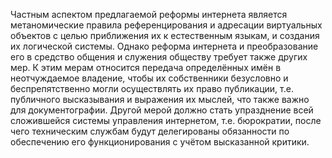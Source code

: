 Частным аспектом предлагаемой реформы интернета является метаномические правила референцирования и адресации виртуальных объектов с целью приближения их к естественным языкам, и создания их логической системы. Однако реформа интернета и преобразование его в средство общения и служения обществу требует также других мер. К этим мерам относится передача определённых имён в неотчуждаемое владение, чтобы их собственники безусловно и беспрепятственно могли осуществлять их право публикации, т.е. публичного высказывания и выражения их мыслей, что также важно для документографии. Другой мерой должно стать упразднение всей сложившейся системы управления интернетом, т.е. бюрократии, после чего техническим службам будут делегированы обязанности по обеспечению его функционирования с учётом высказанной критики.

